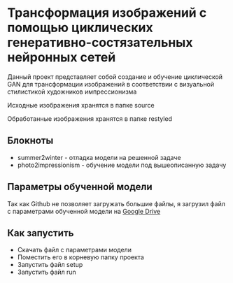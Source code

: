 <h1>Трансформация изображений с помощью циклических
генеративно-состязательных нейронных сетей</h1>
<p>Данный проект представляет собой создание и обучение
циклической GAN для трансформации изображений в соответствии
с визуальной стилистикой художников импрессионизма</p>
<p>Исходные изображения хранятся в папке source</p>
<p>Обработанные изображения хранятся в папке restyled</p>
<h2>Блокноты</h2>
<ul>
    <li>summer2winter - отладка модели на решенной задаче</li>
    <li>photo2impressionism - обучение модели под вышеописанную задачу</li>
</ul>
<h2>Параметры обученной модели</h2>
<p>Так как Github не позволяет загружать большие файлы,
я загрузил файл с параметрами обученной модели на
<a href="https://drive.google.com/file/d/1D44xQHmJ2-upqu5LluDJdBF0FrKvoUji/view?usp=sharing">Google Drive</a></p>
<h2>Как запустить</h2>
<ul>
    <li>Скачать файл с параметрами модели</li>
    <li>Поместить его в корневую папку проекта</li>
    <li>Запустить файл setup</li>
    <li>Запустить файл run</li>
</ul>
